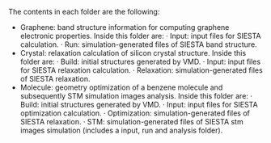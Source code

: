 The contents in each folder are the following: 
 - Graphene: band structure information for computing graphene electronic properties. Inside this folder are:
   · Input: input files for SIESTA calculation.
   · Run: simulation-generated files of SIESTA band structure.
 - Crystal: relaxation calculation of silicon crystal structure. Inside this folder are:
   · Build: initial structures generated by VMD.
   · Input: input files for SIESTA relaxation calculation.
   · Relaxation: simulation-generated files of SIESTA relaxation.
 - Molecule: geometry optimization of a benzene molecule and subsequently STM simulation images analysis. Inside this folder are:
   · Build: initial structures generated by VMD.
   · Input: input files for SIESTA optimization calculation.
   · Optimization: simulation-generated files of SIESTA relaxation.
   · STM: simulation-generated files of SIESTA stm images simulation (includes a input, run and analysis folder).
